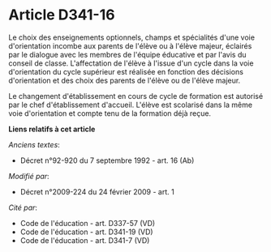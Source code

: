# Article D341-16

Le choix des enseignements optionnels, champs et spécialités d'une voie d'orientation incombe aux parents de l'élève ou à
l'élève majeur, éclairés par le dialogue avec les membres de l'équipe éducative et par l'avis du conseil de classe.
L'affectation de l'élève à l'issue d'un cycle dans la voie d'orientation du cycle supérieur est réalisée en fonction des
décisions d'orientation et des choix des parents de l'élève ou de l'élève majeur.

Le changement d'établissement en cours de cycle de formation est autorisé par le chef d'établissement d'accueil. L'élève est
scolarisé dans la même voie d'orientation et compte tenu de la formation déjà reçue.

**Liens relatifs à cet article**

_Anciens textes_:

  - Décret n°92-920 du 7 septembre 1992 - art. 16 (Ab)

_Modifié par_:

  - Décret n°2009-224 du 24 février 2009 - art. 1

_Cité par_:

  - Code de l'éducation - art. D337-57 (VD)
  - Code de l'éducation - art. D341-19 (VD)
  - Code de l'éducation - art. D341-7 (VD)
